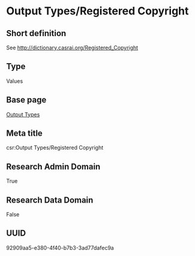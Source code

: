 # Output Types/Registered Copyright
## Short definition
See http://dictionary.casrai.org/Registered_Copyright
## Type
Values
## Base page
[Output Types](../../Picklists/Output%20Types.md)
## Meta title
csr:Output Types/Registered Copyright
## Research Admin Domain
True
## Research Data Domain
False
## UUID
92909aa5-e380-4f40-b7b3-3ad77dafec9a
